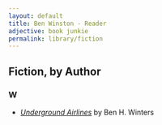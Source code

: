 ```yaml
---
layout: default
title: Ben Winston - Reader
adjective: book junkie
permalink: library/fiction
---
```


## Fiction, by Author

### W
+ *[Underground Airlines][und_air]* by Ben H. Winters

[und_air]: https://www.indiebound.org/book/9780316261241
